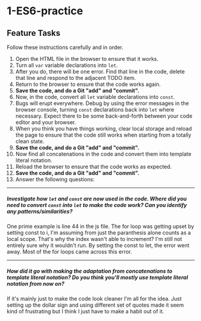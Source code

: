 # 1-ES6-practice

## Feature Tasks

Follow these instructions carefully and in order.

1. Open the HTML file in the browser to ensure that it works.
2. Turn all `var` variable declarations into `let`.
3. After you do, there will be one error. Find that line in the code, delete that line and respond to the adjacent TODO item.
4. Return to the browser to ensure that the code works again.
5. **Save the code, and do a Git "add" and "commit".**
6. Now, in the code, convert all `let` variable declarations into `const`.
7. Bugs will erupt everywhere. Debug by using the error messages in the browser console, turning `const` declarations back into `let` where necessary. Expect there to be some back-and-forth between your code editor and your browser.
8. When you think you have things working, clear local storage and reload the page to ensure that the code still works when starting from a totally clean state.
9. **Save the code, and do a Git "add" and "commit".**
10. Now find all concatenations in the code and convert them into template literal notation.
11. Reload the browser to ensure that the code works as expected.
12. **Save the code, and do a Git "add" and "commit".**
13. Answer the following questions:

---

##### Investigate how `let` and `const` are now used in the code. Where did you need to convert `const` into `let` to make the code work? Can you identify any patterns/similarities?

One prime example is line 44 in the js file. The for loop was getting upset by setting const to i, I'm assuming from just the paranthesis alone counts as a local scope. That's why the index wasn't able to increment? I'm still not entirely sure why it wouldn't run. By setting the const to let, the error went away. Most of the for loops came across this error. 

---

##### How did it go with making the adaptation from concatenations to template literal notation? Do you think you'll mostly use template literal notation from now on?

If it's mainly just to make the code look cleaner I'm all for the idea. Just setting up the dollar sign and using different set of quotes made it seem kind of frustrating but I think I just have to make a habit out of it. 
